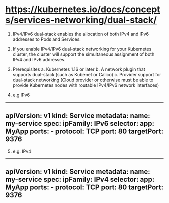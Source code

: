 # https://kubernetes.io/docs/concepts/services-networking/dual-stack/

1. IPv4/IPv6 dual-stack enables the allocation of both IPv4 and IPv6 addresses to Pods and Services.

2. If you enable IPv4/IPv6 dual-stack networking for your Kubernetes cluster, the cluster will support the simultaneous assignment of both IPv4 and IPv6 addresses.

3. Prerequisites
a. Kubernetes 1.16 or later
b. A network plugin that supports dual-stack (such as Kubenet or Calico)
c. Provider support for dual-stack networking (Cloud provider or otherwise must be able to provide Kubernetes nodes with routable IPv4/IPv6 network interfaces)

4. e.g IPv6
---
apiVersion: v1
kind: Service
metadata:
  name: my-service
spec:
  ipFamily: IPv6
  selector:
    app: MyApp
  ports:
    - protocol: TCP
      port: 80
      targetPort: 9376
---

5. e.g. IPv4
---
apiVersion: v1
kind: Service
metadata:
  name: my-service
spec:
  ipFamily: IPv4
  selector:
    app: MyApp
  ports:
    - protocol: TCP
      port: 80
      targetPort: 9376
---

